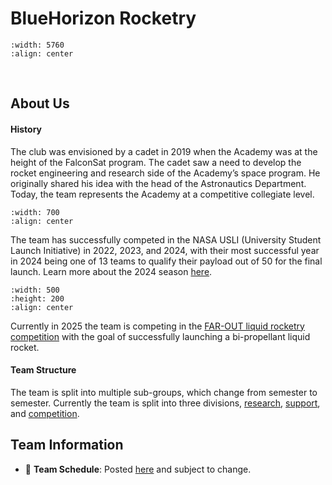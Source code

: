 # BlueHorizon Rocketry

```{image} ./pictures/BlueHorizonteampic.jpg  
:width: 5760  
:align: center  
```  
<br>

## About Us 

#### History 
The club was envisioned by a cadet in 2019 when the Academy was at the height of the FalconSat program. The cadet saw a need to develop the rocket engineering and research side of the
Academy’s space program. He originally shared his idea with the head of the Astronautics Department. Today, the team represents the Academy at a competitive collegiate level. 

```{image} ./pictures/BlueHorizons_ClubAccomplishments_Image.jpg  
:width: 700 
:align: center  
``` 

The team has successfully competed in the NASA USLI (University Student Launch Initiative) in 2022, 2023, and 2024, with their most successful year in 2024 being one of 13 teams to qualify their payload out of 50 for the final launch. Learn more about the 2024 season [here](2024.md).

```{image} ./pictures/payload.jpg  
:width: 500 
:height: 200
:align: center  
``` 

Currently in 2025 the team is competing in the [FAR-OUT liquid rocketry competition](https://www.faroutlaunch.org/teams) with the goal of successfully launching a bi-propellant liquid rocket. 



#### Team Structure
The team is split into multiple sub-groups, which change from semester to semester. Currently the team is split into three divisions, [research](research.md), [support](support.md), and [competition](competition.md). 


## Team Information
- 📆 **Team Schedule**: Posted [here](schedule.md) and subject to change.

